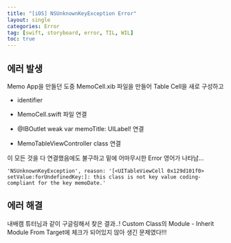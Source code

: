 ```yaml
---
title: "[iOS] NSUnknownKeyException Error"
layout: single
categories: Error
tag: [swift, storyboard, error, TIL, WIL]
toc: true
---
```


## 에러 발생

Memo App을 만들던 도중 MemoCell.xib 파일을 만들어 Table Cell을 새로 구성하고 

* identifier

* MemoCell.swift 파일 연결

* @IBOutlet weak var memoTitle: UILabel! 연결

* MemoTableViewController class 연결

이 모든 것을 다 연결했음에도 불구하고 밑에 어마무시한 Error 영어가 나타남...

```
'NSUnknownKeyException', reason: '[<UITableViewCell 0x129d101f0> setValue:forUndefinedKey:]: this class is not key value coding-compliant for the key memoDate.'
```

## 에러 해결

내배캠 튜터님과 같이 구글링해서 찾은 결과..!
Custom Class의 Module - Inherit Module From Target에 체크가 되어있지 않아 생긴 문제였다!!!




